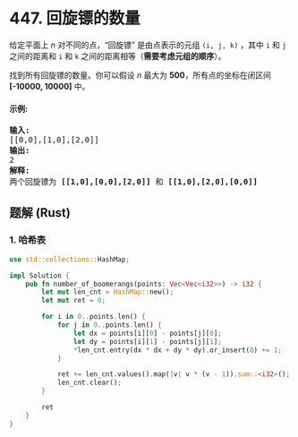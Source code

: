 # 447. 回旋镖的数量
给定平面上 *n* 对不同的点，“回旋镖” 是由点表示的元组 ```(i, j, k)``` ，其中 ```i``` 和 ```j``` 之间的距离和 ```i``` 和 ```k``` 之间的距离相等（**需要考虑元组的顺序**）。

找到所有回旋镖的数量。你可以假设 *n* 最大为 **500**，所有点的坐标在闭区间 **[-10000, 10000]** 中。

#### 示例:
<pre>
<strong>输入:</strong>
[[0,0],[1,0],[2,0]]
<strong>输出:</strong>
2
<strong>解释:</strong>
两个回旋镖为 <strong>[[1,0],[0,0],[2,0]]</strong> 和 <strong>[[1,0],[2,0],[0,0]]</strong>
</pre>

## 题解 (Rust)

### 1. 哈希表
```Rust
use std::collections::HashMap;

impl Solution {
    pub fn number_of_boomerangs(points: Vec<Vec<i32>>) -> i32 {
        let mut len_cnt = HashMap::new();
        let mut ret = 0;

        for i in 0..points.len() {
            for j in 0..points.len() {
                let dx = points[i][0] - points[j][0];
                let dy = points[i][1] - points[j][1];
                *len_cnt.entry(dx * dx + dy * dy).or_insert(0) += 1;
            }

            ret += len_cnt.values().map(|v| v * (v - 1)).sum::<i32>();
            len_cnt.clear();
        }

        ret
    }
}
```
